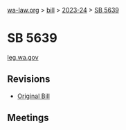 [wa-law.org](/) > [bill](/bill/) > [2023-24](/bill/2023-24/) > [SB 5639](/bill/2023-24/sb/5639/)

# SB 5639
[leg.wa.gov](https://app.leg.wa.gov/billsummary?BillNumber=5639&Year=2023&Initiative=false)

## Revisions
* [Original Bill](1/)

## Meetings
